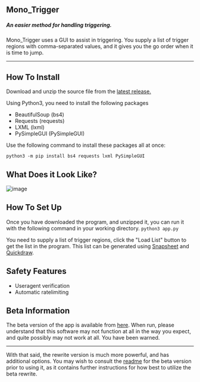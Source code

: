 ## Mono_Trigger

##### An easier method for handling triggering.

Mono_Trigger uses a GUI to assist in triggering. You supply a list of trigger regions with comma-separated values, and it gives you the go order when it is time to jump.

***
## How To Install
Download and unzip the source file from the [latest release.](https://github.com/AavHRF/mono_trigger/releases/tag/v1.0.1a)

Using Python3, you need to install the following packages
* BeautifulSoup (bs4)
* Requests (requests)
* LXML (lxml)
* PySimpleGUI (PySimpleGUI)

Use the following command to install these packages all at once:

```
python3 -m pip install bs4 requests lxml PySimpleGUI
```

## What Does it Look Like?
![image](https://user-images.githubusercontent.com/65682563/91416179-e0a9ed00-e803-11ea-9477-ba4b94e80924.png)

## How To Set Up
Once you have downloaded the program, and unzipped it, you can run it with the following command in your working directory. `python3 app.py`

You need to supply a list of trigger regions, click the "Load List" button to get the list in the program. This list can be generated using [Snapsheet](https://aavhrf.github.io/webtrigger/snapsheet.html) and [Quickdraw](https://aavhrf.github.io/webtrigger/quickdraw.html).


## Safety Features
* Useragent verification
* Automatic ratelimiting

## Beta Information
The beta version of the app is available from [here](https://github.com/AavHRF/mono_trigger/tree/v2.1.1-beta). When run, please understand that this software may not function at all in the way you expect, and quite possibly may not work at all. You have been warned.
***
With that said, the rewrite version is much more powerful, and has additional options. You may wish to consult the [readme](https://github.com/AavHRF/mono_trigger/blob/v2.1.1-beta/readme.md) for the beta version prior to using it, as it contains further instructions for how best to utilize the beta rewrite.

